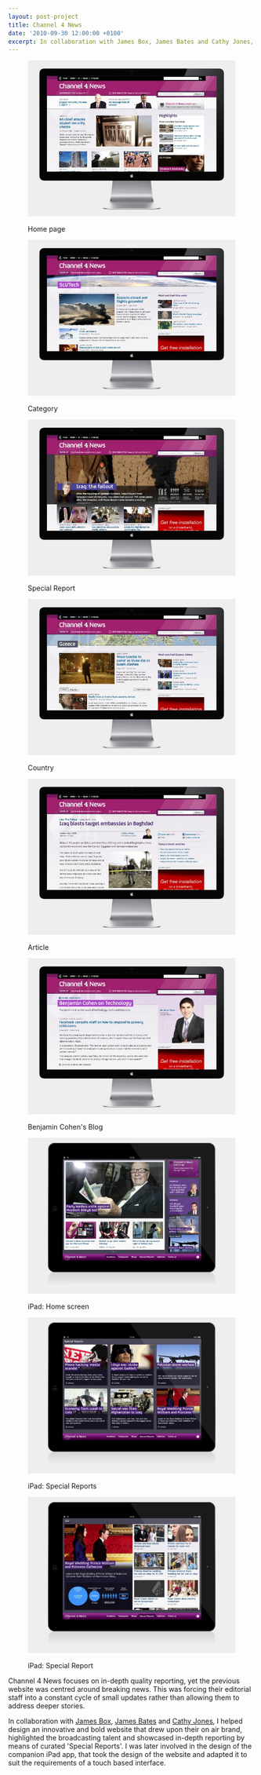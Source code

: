 ```yaml
---
layout: post-project
title: Channel 4 News
date: '2010-09-30 12:00:00 +0100'
excerpt: In collaboration with James Box, James Bates and Cathy Jones, I helped design an innovative and bold website, reflecting the programmes branding and Channel 4's public remit.
---
```

<div class="slides">
    <figure>
        <img src="/assets/portfolio/channel4_news/0.jpg" alt=""/>
        <figcaption>
            <p>Home page</p>
        </figcaption>
    </figure>
    <figure>
        <img src="/assets/portfolio/channel4_news/1.jpg" alt=""/>
        <figcaption>
            <p>Category</p>
        </figcaption>
    </figure>
    <figure>
        <img src="/assets/portfolio/channel4_news/2.jpg" alt=""/>
        <figcaption>
            <p>Special Report</p>
        </figcaption>
    </figure>
    <figure>
        <img src="/assets/portfolio/channel4_news/3.jpg" alt=""/>
        <figcaption>
            <p>Country</p>
        </figcaption>
    </figure>
    <figure>
        <img src="/assets/portfolio/channel4_news/4.jpg" alt=""/>
        <figcaption>
            <p>Article</p>
        </figcaption>
    </figure>
    <figure>
        <img src="/assets/portfolio/channel4_news/5.jpg" alt=""/>
        <figcaption>
            <p>Benjamin Cohen's Blog</p>
        </figcaption>
    </figure>
    <figure>
        <img src="/assets/portfolio/channel4_news/6.jpg" alt=""/>
        <figcaption>
            <p>iPad: Home screen</p>
        </figcaption>
    </figure>
    <figure>
        <img src="/assets/portfolio/channel4_news/7.jpg" alt=""/>
        <figcaption>
            <p>iPad: Special Reports</p>
        </figcaption>
    </figure>
    <figure>
        <img src="/assets/portfolio/channel4_news/8.jpg" alt=""/>
        <figcaption>
            <p>iPad: Special Report</p>
        </figcaption>
    </figure>
</div>

Channel 4 News focuses on in-depth quality reporting, yet the previous website was centred around breaking news. This was forcing their editorial staff into a constant cycle of small updates rather than allowing them to address deeper stories.

In collaboration with [James Box][1], [James Bates][2] and [Cathy Jones][3], I helped design an innovative and bold website that drew upon their on air brand, highlighted the broadcasting talent and showcased in-depth reporting by means of curated 'Special Reports'. I was later involved in the design of the companion iPad app, that took the design of the website and adapted it to suit the requirements of a touch based interface.

[1]: http://clearleft.com/is/james-box/
[2]: http://clearleft.com/is/james-bates/
[3]: http://www.electricelephant.com/